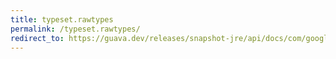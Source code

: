 ```yaml
---
title: typeset.rawtypes
permalink: /typeset.rawtypes/
redirect_to: https://guava.dev/releases/snapshot-jre/api/docs/com/google/common/reflect/TypeToken.TypeSet.html#rawTypes--
---
```


